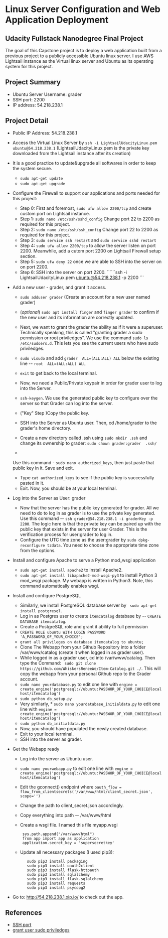 # Linux Server Configuration and Web Application Deployment

## Udacity Fullstack Nanodegree Final Project
The goal of this Capstone project is to deploy a web application built from a previous project to a publicly accessible Ubuntu linux server. I use AWS Lightsail instance as the Virtual linux server and Ubuntu as its operating system for this project. 

## Project Summary
 * Ubuntu Server Username: grader
 * SSH port: 2200
 * IP address: 54.218.238.1
 
 
## Project Detail

* Public IP Address: 54.218.238.1
* Access the Virtual Linux Server by ```ssh -i LightsailUdacityLinux.pem ubuntu@54.218.238.1``` (LightsailUdacityLinux.pem is the private key downloaded from the Lightsail instance after its creation)
* It is a good practice to update&upgrade all softwares in order to keep the system secure. 
    * ```sudo apt-get update```
    * ```sudo apt-get upgrade```
    
* Configure the Firewall to support our applications and ports needed for this project:
   * Step 0: First and foremost, ```sudo ufw allow 2200/tcp``` and create custom port on Lightsail instance.
   * Step 1: ```sudo nano /etc/ssh/sshd_config``` Change port 22 to 2200 as required for this project.
   * Step 2: ```sudo nano /etc/ssh/ssh_config``` Change port 22 to 2200 as required for this project.
   * Step 3: ```sudo service ssh restart``` and ```sudo service sshd restart```
   * Step 4: ```sudo ufw allow 2200/tcp```  to allow the server listen on port 2200. Meanwhile, add a cutom port 2200 on Lightsail Firewall setup section.
   * Step 5:  ```sudo ufw deny 22``` once we are able to SSH into the server on on port 2200.
   * Step 6: SSH into the server on port 2200. ``````ssh -i LightsailUdacityLinux.pem ubuntu@54.218.238.1 -p 2200 ```
   
 * Add a new user - grader, and grant it access.
   * ```sudo adduser grader``` (Create an account for a new user named grader)
   * (_optional_) ```sudo apt install finger``` and ```finger grader``` to confirm if the new user and its information are correctly updated.
   * Next, we want to grant the grader the ability as if it were a superuser. Technically speaking, this is called "granting grader a sudo permission or root priviledges". We use the command ```sudo ls /etc/sudoers.d```. This lets you see the current users who have sudo priviledges. 
   * ```sudo visudo``` and add ```grader  ALL=(ALL:ALL) ALL``` below the existing line -- ```root  ALL=(ALL:ALL) ALL```
   
   * ```exit``` to get back to the local terminal.
   * Now, we need a Public/Private keypair in order for grader user to log into the Server.
   * ```ssh-keygen```. We use the generated public key to configure over the server so that Grader can log into the server. 
   * ("Key" Step )Copy the public key.
   * SSH into the Server as Ubuntu user. Then, cd /home/grader to the grader's home directory.
   * Create a new directory called .ssh using ```sudo mkdir .ssh``` and change its ownership to grader: ```sudo chown grader:grader  .ssh/ ```
   * ```cd into /home/grader/.ssh folder. Then, paste the public key from (Key Step) above into a new file named 'authorized_keys'. I.e.,
   Use this command - ```sudo nano authorized_keys```, then just paste that public key in it. Save and exit.
   * Type ```cat authorized_keys``` to see if the public key is successfully pasted in it.
   * Exit. Now, you should be at your local terminal.
   
   
* Log into the Server as User: grader
   * Now that the server has the public key generated for grader. All we need to do to log in as grader is to use the private key generated. Use this command -- ```ssh grader@54.218.238.1 -i graderKey -p 2200```. The logic here is that the private key can be paired up with the public key that exists in the server for user Grader. This is the verification process for user:grader to log in.
   * Configure the UTC time zone as the user:grader by ```sudo dpkg-reconfigure tzdata```. You need to choose the appropriate time zone from the options.

* Install and configure Apache to serve a Python mod_wsgi application
   * ```sudo apt-get install apache2``` to install Apache2.
   * ```sudo apt-get install libapache2-mod-wsgi-py3``` to install Python 3 mod_wsgi package. My webapp is written in Python3. Note, this command automatically enables wsgi.
   

* Install and configure PostgreSQL
  * Similarly, we install PostgreSQL database server by  ``` sudo apt-get install postgresql```.
  * Log in as Postgres user to create `itemcatalog` database by -- ```CREATE DATABASE itemcatalog```.
  * Create a PostgreSQL role and grant it ability to full permission 
   * ```CREATE ROLE ubuntu WITH LOGIN PASSWORD 'A_PASSWORD_OF_YOUR_CHOICE';``` 
   * ```grant all privileges on database itemcatalog to ubuntu;```
   * Clone The Webapp from your Github Repository into a folder /var/www/catalog (create it when logged in as grader user).
   * While logged in as a grader user, cd into /var/www/catalog. Then type the Command: ``` sudo git clone https://github.com/WhiskersReneeWe/Item-Catalog.git ./```. This will copy the webapp from your personal Github repo to the Grader account.
   * ```sudo nano yourdatabase.py``` to edit one line with  ```engine = create_engine('postgresql://ubuntu:PASSWOR_OF_YOUR_CHOICE@localhost/itemcatalog')```
   * ```sudo python db_setup.py```
   * Very similarly, * ```sudo nano yourdatabase_initialdata.py``` to edit one line with  ```engine = create_engine('postgresql://ubuntu:PASSWOR_OF_YOUR_CHOICE@localhost/itemcatalog')```
   * ```sudo python db_initialdata.py```
   * Now, you should have populated the newly created database.
   * Exit to your local terminal.
   * SSH into the server as grader. 
   
   
 * Get the Webapp ready
   * Log into the server as Ubuntu user.
   * ```sudo nano yourwebapp.py``` to edit one line with  ```engine = create_engine('postgresql://ubuntu:PASSWOR_OF_YOUR_CHOICE@localhost/itemcatalog')```
   * Edit the gconnect() endpoint where 
       ```oauth_flow = flow_from_clientsecrets('/var/www/html/client_secret.json', scope='') ```
   * Change the path to client_secret.json accordingly.
   * Copy everything into path -- /var/www/html
   * Create a wsgi file. I named this file myapp.wsgi
      
      ```import sys
       sys.path.append("/var/www/html")
       from app import app as application
       application.secret_key = 'supersecretkey'
       ```
   * Update all necessary packages (I used pip3):
     ```sudo pip3 install flask 
        sudo pip3 install packaging 
        sudo pip3 install oauth2client 
        sudo pip3 install flask-httpauth
        sudo pip3 install sqlalchemy 
        sudo pip3 install flask-sqlalchemy 
        sudo pip3 install requests
        sudo pip3 install psycopg2
      ```

* Go to: http://54.218.238.1.xip.io/ to check out the app.

  





## References

* [SSH port](https://www.unixtutorial.org/ssh-port)
* [grant user sudo priviledges](https://github.com/boisalai/udacity-linux-server-configuration)
